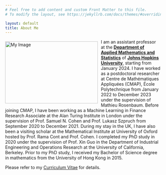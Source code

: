 ```yaml
---
# Feel free to add content and custom Front Matter to this file.
# To modify the layout, see https://jekyllrb.com/docs/themes/#overriding-theme-defaults

layout: default
title: About Me
---
```



<p><img align="left" src="/HC.jpeg" alt="My Image" width="300" height="200" style="padding-top: 7px; padding-right: 7px; display: block; border: none;">I am an assistant professor at the <a href="https://engineering.jhu.edu/ams"><strong>Department of Applied Mathematics and Statistics</strong></a> of <a href="https://www.jhu.edu"><strong>Johns Hopkins University</strong></a>, starting from January 2024. I have worked as a postdoctoral researcher at Centre de Mathématiques Appliquées (CMAP), École Polytechnique from January 2022 to December 2023 under the supervision of Mathieu Rosenbaum. Before joining CMAP, I have been working as a Machine Learning in Finance Research Associate at the Alan Turing Institute in London under the supervision of Prof. Samuel N. Cohen and Prof. Lukasz Szpruch from September 2020 to December 2021. During my stay in the UK, I have also been a visiting scholar at the Mathematical Institute at University of Oxford hosted by Prof. Rama Cont and Prof. Cohen. I completed my PhD study in 2020 under the supervision of  Prof. Xin Guo in the Department of Industrial Engineering and Operations Research at the University of California, Berkeley. Prior to my PhD study, I received my Bachelor of Science degree in mathematics from the University of Hong Kong in 2015. </p>

Please refer to my <a href="/Haoyang_Cao_CV.pdf">Curriculum Vitae</a> for details.
